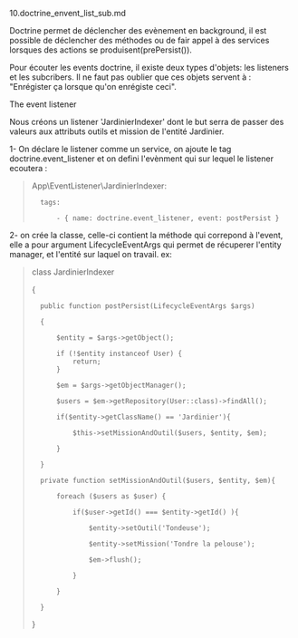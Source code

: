 10.doctrine_envent_list_sub.md

Doctrine permet de déclencher des evènement en background, il est possible de déclencher des méthodes ou de fair appel à des services lorsques des actions se produisent(prePersist()).

Pour écouter les events doctrine, il existe deux types d'objets: les listeners et les subcribers.
Il ne faut pas oublier que ces objets servent à : "Enrégister ça lorsque qu'on enrégiste ceci".

The event listener

Nous créons un listener 'JardinierIndexer' dont le but serra de passer des valeurs aux attributs outils et mission de l'entité Jardinier.

1- On déclare le listener comme un service, on ajoute le tag doctrine.event_listener et on defini l'evènment qui sur lequel le listener ecoutera :

>   App\EventListener\JardinierIndexer:
>   
>       tags:
>       
>           - { name: doctrine.event_listener, event: postPersist }

2- on crée la classe, celle-ci contient la méthode qui correpond à l'event, elle a pour argument LifecycleEventArgs qui permet de récuperer l'entity manager, et l'entité sur laquel on travail.
ex:

>   class JardinierIndexer
>   
>   {
>   
>       public function postPersist(LifecycleEventArgs $args)
>       
>       {
>       
>           $entity = $args->getObject();
>           
>           if (!$entity instanceof User) {
>               return;
>           }
>           
>           $em = $args->getObjectManager();
>           
>           $users = $em->getRepository(User::class)->findAll();
>   
>           if($entity->getClassName() == 'Jardinier'){
>           
>               $this->setMissionAndOutil($users, $entity, $em);
>               
>           }
>           
>       }
>   
>       private function setMissionAndOutil($users, $entity, $em){
>       
>           foreach ($users as $user) {
>           
>               if($user->getId() === $entity->getId() ){
>               
>                   $entity->setOutil('Tondeuse');
>                   
>                   $entity->setMission('Tondre la pelouse');
>                   
>                   $em->flush();
>                   
>               }
>               
>           } 
>           
>       }
>       
>   }
